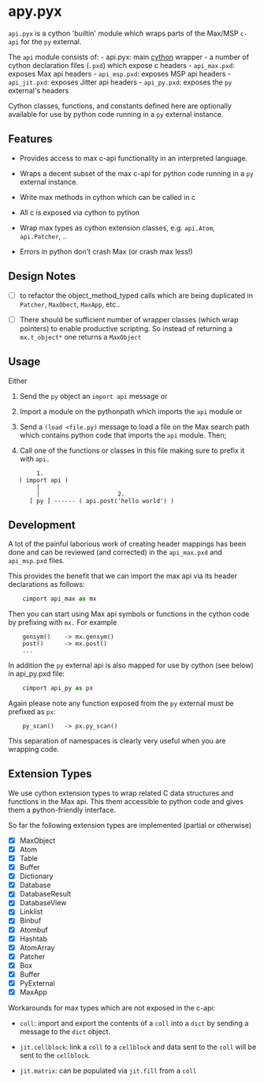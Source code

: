 # apy.pyx

`api.pyx` is a cython 'builtin' module which wraps parts of the Max/MSP `c-api`
for the `py` external.

The `api` module consists of:
    - api.pyx: main [cython](https://cython.org) wrapper
    - a number of cython declaration files (`.pxd`) which expose c headers
        - `api_max.pxd`: exposes Max api headers
        - `api_msp.pxd`: exposes MSP api headers
        - `api_jit.pxd`: exposes Jitter api headers
        - `api_py.pxd`: exposes the `py` external's headers

Cython classes, functions, and constants defined here are optionally
available for use by python code running in a `py` external instance.

## Features

- Provides access to max c-api functionality in an interpreted language.

- Wraps a decent subset of the max c-api for python code running in a `py` external instance.

- Write max methods in cython which can be called in c

- All c is exposed via cython to python

- Wrap max types as cython extension classes, e.g. `api.Atom`, `api.Patcher`, ..

- Errors in python don't crash Max (or crash max less!)

## Design Notes

- [ ] to refactor the object_method_typed calls which are being duplicated in `Patcher`, `MaxObect`, `MaxApp`, etc..

- [ ] There should be sufficient number of wrapper classes (which wrap pointers)  to enable productive scripting. So instead of returning a `mx.t_object*` one returns a `MaxObject`

## Usage

Either

1. Send the `py` object an `import api` message or

2. Import a module on the pythonpath which imports the `api` module or

3. Send a `(load <file.py)` message to load a file on the Max search path which contains python code that imports the `api` module. Then;

4. Call one of the functions or classes in this file making sure to prefix it with `api.`

```text
        1.
   ( import api )
        |
        |                      2.
      [ py ] ------ ( api.post('hello world') )
```

## Development

A lot of the painful laborious work of creating header mappings has been
done and can be reviewed (and corrected) in
the `api_max.pxd` and `api_msp.pxd` files.

This provides the benefit that we can import the max api via its header
declarations as follows:

```python
    cimport api_max as mx
```

Then you can start using Max api symbols or functions in the cython code 
by prefixing with `mx.` For example

```text
    gensym()    -> mx.gensym()
    post()      -> mx.post()
    ...
```

In addition the `py` external api is also mapped for use by cython
(see below) in api_py.pxd file:

```python
    cimport api_py as px
```

Again please note any function exposed from the `py` external must
be prefixed as `px`:

```text
    py_scan()   -> px.py_scan()
```

This separation of namespaces is clearly very useful when you are
wrapping code.

## Extension Types

We use cython extension types to wrap related C data structures and functions
in the Max api. This them accessible to python code and gives them a python-friendly interface.

So far the following extension types are implemented (partial or otherwise)

- [x] MaxObject
- [x] Atom
- [x] Table
- [x] Buffer
- [x] Dictionary
- [x] Database
- [x] DatabaseResult
- [x] DatabaseView
- [x] Linklist
- [x] Binbuf
- [x] Atombuf
- [x] Hashtab
- [x] AtomArray
- [x] Patcher
- [x] Box
- [x] Buffer
- [x] PyExternal
- [x] MaxApp

Workarounds for max types which are not exposed in the c-api:

- `coll`: import and export the contents of a `coll` into a `dict` by
  sending a message to the `dict` object.

- `jit.cellblock`: link a `coll` to a `cellblock` and data sent to the
  `coll` will be sent to the `cellblock`.

- `jit.matrix`: can be populated via `jit.fill` from a `coll`
